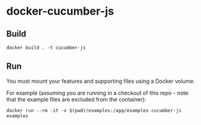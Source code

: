 # docker-cucumber-js

## Build

```
docker build . -t cucumber-js
```

## Run

You must mount your features and supporting files using a Docker volume.

For example (assuming you are running in a checkout of this repo - note that the example files
are excluded from the container):

```
docker run --rm -it -v $(pwd)/examples:/app/examples cucumber-js examples
```